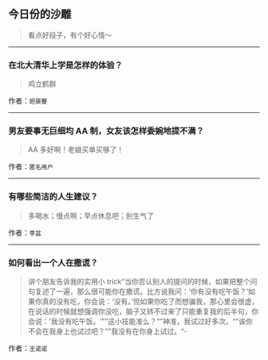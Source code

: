## 今日份的沙雕

> 看点好段子，有个好心情～


 
---

### 在北大清华上学是怎样的体验？

> 鸡立鹤群


作者：`妲褒蹇`

---

### 男友要事无巨细均 AA 制，女友该怎样委婉地提不满？

> AA 多好啊！老娘买单买够了！


作者：`匿名用户`

---

### 有哪些简洁的人生建议？

> 多喝水；慢点啊；早点休息吧；别生气了


作者：`李盆`

---

### 如何看出一个人在撒谎？

> 讲个朋友告诉我的实用小 trick“当你否认别人的提问的时候，如果把整个问句复述了一遍，那么很可能你在撒谎。比方说我问：‘你有没有吃午饭？’如果你真的没有吃，你会说：‘没有。’但如果你吃了而想骗我，那心里会很虚，在说话的时候就想强调你没吃，脑子又转不过来了只能重复我的后半句，你会说：’我没有吃午饭。‘””这小技能准么？“”神准，我试过好多次。“”诶你不会在我身上也试过吧？“”我没有在你身上试过。“-


作者：`王诺诺`